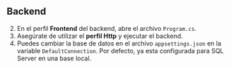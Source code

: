 ## Backend

2. En el perfil **Frontend** del backend, abre el archivo `Program.cs`.
3. Asegúrate de utilizar el **perfil Http** y ejecutar el backend.
4. Puedes cambiar la base de datos en el archivo `appsettings.json` en la variable `DefaultConnection`. Por defecto, ya esta configurada para SQL Server en una base local.
